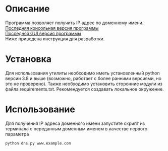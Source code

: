 # Описание

Программа позволяет получить IP адрес по доменному имени.\
[Последняя консольная версия программы](https://github.com/MatveyIvanov/DNS-Client/releases/tag/v1.0.1-console)\
[Последняя GUI версия программы](https://github.com/MatveyIvanov/DNS-Client/releases/tag/v1.0.0-gui)\
Ниже приведена инструкция для разработки.

# Установка

Для использования утилиты необходимо иметь установленный python версии 3.8 и выше (возможно, работает с более ранними версиями, но это не проверено).
Также необходимо установить сторонние модули из файла requirements.txt. Рекомендуется создавать локальное окружение.

# Использование

Для получения IP адреса доменного имени запустите скрипт из терминала с переданным доменным именем в качестве первого параметра

```
python dns.py www.example.com
```

